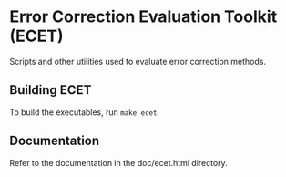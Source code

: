 # Error Correction Evaluation Toolkit (ECET)

Scripts and other utilities used to evaluate error correction methods. 

## Building ECET

To build the executables, run `make ecet`

## Documentation

Refer to the documentation in the doc/ecet.html directory.

